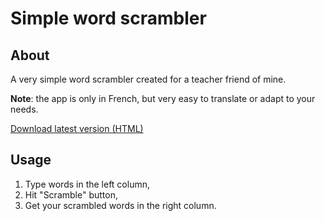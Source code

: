 # Simple word scrambler

## About

A very simple word scrambler created for a teacher friend of mine.

**Note**: the app is only in French, but very easy to translate or adapt to your needs.

[Download latest version (HTML)](https://github.com/deepnight/mini-scrambler/releases)


## Usage
1. Type words in the left column,
2. Hit "Scramble" button,
3. Get your scrambled words in the right column.



